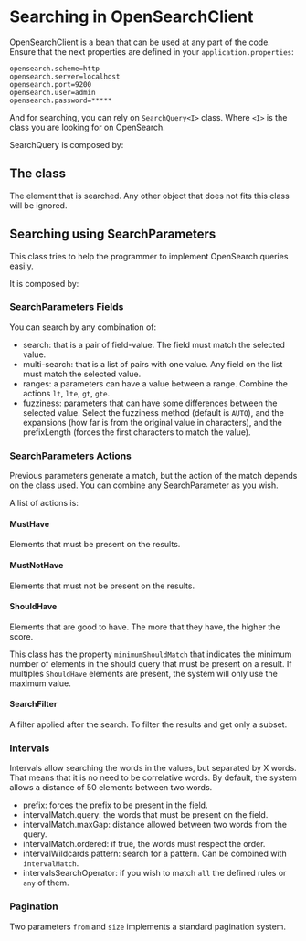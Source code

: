 # Searching in OpenSearchClient

OpenSearchClient is a bean that can be used at any part of the code.
Ensure that the next properties are defined in your `application.properties`:

```
opensearch.scheme=http
opensearch.server=localhost
opensearch.port=9200
opensearch.user=admin
opensearch.password=*****
```

And for searching, you can rely on `SearchQuery<I>` class. Where `<I>` is the class you are looking for on OpenSearch.

SearchQuery is composed by:

## The class

The element that is searched. Any other object that does not fits this class will be ignored.

## Searching using SearchParameters

This class tries to help the programmer to implement OpenSearch queries easily.

It is composed by:

### SearchParameters Fields

You can search by any combination of:

- search: that is a pair of field-value. The field must match the selected value.
- multi-search: that is a list of pairs with one value. Any field on the list must match the selected value.
- ranges: a parameters can have a value between a range. Combine the actions `lt`, `lte`, `gt`, `gte`.
- fuzziness: parameters that can have some differences between the selected value. Select the fuzziness method (default
  is `AUTO`), and the expansions (how far is from the original value in characters), and the prefixLength (forces the
  first characters to match the value).

### SearchParameters Actions

Previous parameters generate a match, but the action of the match depends on the class used.
You can combine any SearchParameter as you wish.

A list of actions is:

#### MustHave

Elements that must be present on the results.

#### MustNotHave

Elements that must not be present on the results.

#### ShouldHave

Elements that are good to have. The more that they have, the higher the score.

This class has the property `minimumShouldMatch` that indicates the minimum number of elements in the should query that
must be present on a result.
If multiples `ShouldHave` elements are present, the system will only use the maximum value.

#### SearchFilter

A filter applied after the search. To filter the results and get only a subset.

### Intervals

Intervals allow searching the words in the values, but separated by X words.
That means that it is no need to be correlative words.
By default, the system allows a distance of 50 elements between two words.

- prefix: forces the prefix to be present in the field.
- intervalMatch.query: the words that must be present on the field.
- intervalMatch.maxGap: distance allowed between two words from the query.
- intervalMatch.ordered: if true, the words must respect the order.
- intervalWildcards.pattern: search for a pattern. Can be combined with `intervalMatch`.
- intervalsSearchOperator: if you wish to match `all` the defined rules or `any` of them.

### Pagination

Two parameters `from` and `size` implements a standard pagination system.